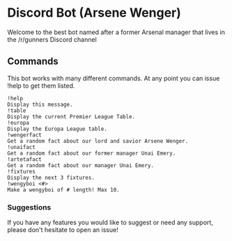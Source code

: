 # Discord Bot (Arsene Wenger)

Welcome to the best bot named after a former Arsenal manager that lives in the /r/gunners Discord channel

## Commands

This bot works with many different commands. At any point you can issue !help to get them listed.

```
!help
Display this message.
!table
Display the current Premier League Table.
!europa
Display the Europa League table.
!wengerfact
Get a random fact about our lord and savior Arsene Wenger.
!unaifact
Get a random fact about our former manager Unai Emery.
!artetafact
Get a random fact about our manager Unai Emery.
!fixtures
Display the next 3 fixtures.
!wengyboi <#>
Make a wengyboi of # length! Max 10.
```

### Suggestions

If you have any features you would like to suggest or need any support, please don't hesitate to open an issue!
